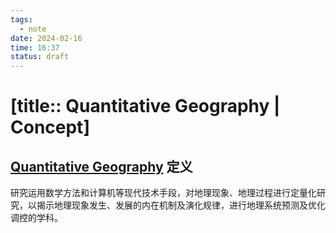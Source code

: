```yaml
---
tags:
  - note
date: 2024-02-16
time: 16:37
status: draft
---
```


# [title:: Quantitative Geography | Concept]

## [Quantitative Geography](_quantitative_geography.md) 定义

研究运用数学方法和计算机等现代技术手段，对地理现象、地理过程进行定量化研究，以揭示地理现象发生、发展的内在机制及演化规律，进行地理系统预测及优化调控的学科。
